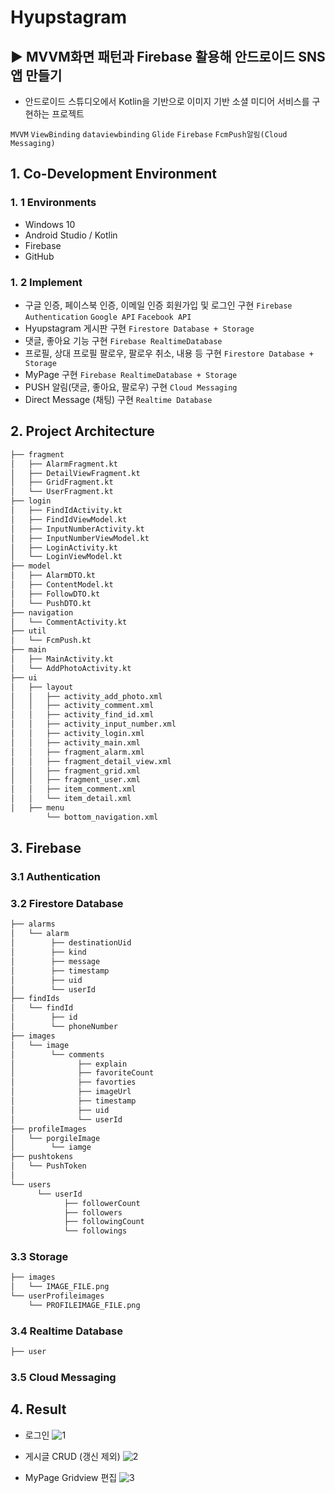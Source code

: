 # Hyupstagram
## ▶ MVVM화면 패턴과 Firebase 활용해 안드로이드 SNS 앱 만들기
 
 - 안드로이드 스튜디오에서 Kotlin을 기반으로 이미지 기반 소셜 미디어 서비스를 구현하는 프로젝트

`MVVM` `ViewBinding` `dataviewbinding` `Glide` `Firebase` `FcmPush알림(Cloud Messaging)`

## 1. Co-Development Environment   
### 1. 1 Environments
- Windows 10
- Android Studio / Kotlin 
- Firebase
- GitHub

### 1. 2 Implement
- 구글 인증, 페이스북 인증, 이메일 인증 회원가입 및 로그인 구현 `Firebase Authentication` `Google API` `Facebook API`
- Hyupstagram 게시판 구현 `Firestore Database + Storage`
- 댓글, 좋아요 기능 구현 `Firebase RealtimeDatabase`
- 프로필, 상대 프로필 팔로우, 팔로우 취소, 내용 등 구현 `Firestore Database + Storage`
- MyPage 구현 `Firebase RealtimeDatabase + Storage`
- PUSH 알림(댓글, 좋아요, 팔로우) 구현 `Cloud Messaging`
- Direct Message (채팅) 구현 `Realtime Database`

## 2. Project Architecture   
```bash
├── fragment
│   ├── AlarmFragment.kt
│   ├── DetailViewFragment.kt
│   ├── GridFragment.kt
│   └── UserFragment.kt
├── login
│   ├── FindIdActivity.kt
│   ├── FindIdViewModel.kt
│   ├── InputNumberActivity.kt
│   ├── InputNumberViewModel.kt
│   ├── LoginActivity.kt
│   └── LoginViewModel.kt
├── model
│   ├── AlarmDTO.kt
│   ├── ContentModel.kt
│   ├── FollowDTO.kt
│   └── PushDTO.kt
├── navigation
│   └── CommentActivity.kt
├── util
│   └── FcmPush.kt
├── main
│   ├── MainActivity.kt
│   └── AddPhotoActivity.kt
├── ui
│   ├── layout
│   │   ├── activity_add_photo.xml
│   │   ├── activity_comment.xml
│   │   ├── activity_find_id.xml
│   │   ├── activity_input_number.xml
│   │   ├── activity_login.xml
│   │   ├── activity_main.xml
│   │   ├── fragment_alarm.xml
│   │   ├── fragment_detail_view.xml
│   │   ├── fragment_grid.xml
│   │   ├── fragment_user.xml
│   │   ├── item_comment.xml
│   │   └── item_detail.xml
│   ├── menu
        └── bottom_navigation.xml
```

## 3. Firebase   
### 3.1 Authentication

### 3.2 Firestore Database
```bash
├── alarms
│   └── alarm
│        ├── destinationUid
│        ├── kind
│        ├── message
│        ├── timestamp
│        ├── uid
│        └── userId
├── findIds
│   └── findId
│        ├── id
│        └── phoneNumber
├── images
│   └── image
│        └── comments
│              ├── explain
│              ├── favoriteCount
│              ├── favorties
│              ├── imageUrl
│              ├── timestamp
│              ├── uid
│              └── userId
├── profileImages
│   └── porgileImage
│        └── iamge
├── pushtokens
│   └── PushToken
│       
└── users
      └── userId
            ├── followerCount
            ├── followers
            ├── followingCount
            └── followings
```

### 3.3 Storage
```bash
├── images
│   └── IMAGE_FILE.png
└── userProfileimages
    └── PROFILEIMAGE_FILE.png
```

### 3.4 Realtime Database
```bash
├── user
```

### 3.5 Cloud Messaging

## 4. Result   
- 로그인
![1](https://github.com/shyang12/hyupstagram/assets/85710913/5959caa7-f5de-4ea1-a04e-a0b6b0e09ddf)

- 게시글 CRUD (갱신 제외)
![2](https://github.com/shyang12/hyupstagram/assets/85710913/1ee2db60-beae-4c7f-9fc5-49b164d906f7)


- MyPage Gridview 편집
![3](https://github.com/shyang12/hyupstagram/assets/85710913/b2c09cfa-e5cf-4c7a-92e8-c79e42576272)

